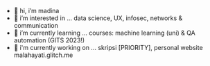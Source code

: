 - 👋 hi, i’m madina
- 👀 i’m interested in ... data science, UX, infosec, networks & communication
- 🌱 i’m currently learning ... courses: machine learning (uni) & QA automation (GITS 2023!)
- 🧪 i'm currently working on ... skripsi [PRIORITY], personal website malahayati.glitch.me

<!---
mutabilitas/mutabilitas is a ✨ special ✨ repository because its `README.md` (this file) appears on your GitHub profile.
You can click the Preview link to take a look at your changes.
--->
